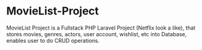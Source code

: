 # MovieList-Project
MovieList Project is a Fullstack PHP Laravel Project (Netflix look a like), that stores movies, genres, actors, user account, wishlist, etc into Database, enables user to do CRUD operations.
